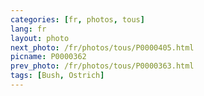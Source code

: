 ```yaml
---
categories: [fr, photos, tous]
lang: fr
layout: photo
next_photo: /fr/photos/tous/P0000405.html
picname: P0000362
prev_photo: /fr/photos/tous/P0000363.html
tags: [Bush, Ostrich]
---
```


